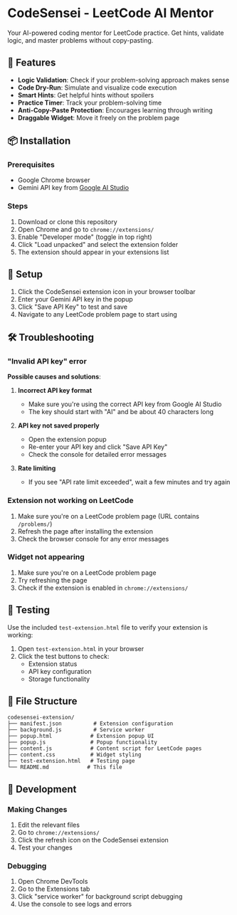 # CodeSensei - LeetCode AI Mentor

Your AI-powered coding mentor for LeetCode practice. Get hints, validate logic, and master problems without copy-pasting.

## 🚀 Features

- **Logic Validation**: Check if your problem-solving approach makes sense
- **Code Dry-Run**: Simulate and visualize code execution
- **Smart Hints**: Get helpful hints without spoilers
- **Practice Timer**: Track your problem-solving time
- **Anti-Copy-Paste Protection**: Encourages learning through writing
- **Draggable Widget**: Move it freely on the problem page

## 📦 Installation

### Prerequisites
- Google Chrome browser
- Gemini API key from [Google AI Studio](https://makersuite.google.com/app/apikey)

### Steps
1. Download or clone this repository
2. Open Chrome and go to `chrome://extensions/`
3. Enable "Developer mode" (toggle in top right)
4. Click "Load unpacked" and select the extension folder
5. The extension should appear in your extensions list

## 🔑 Setup

1. Click the CodeSensei extension icon in your browser toolbar
2. Enter your Gemini API key in the popup
3. Click "Save API Key" to test and save
4. Navigate to any LeetCode problem page to start using

## 🛠️ Troubleshooting

### "Invalid API key" error
**Possible causes and solutions**:

1. **Incorrect API key format**
   - Make sure you're using the correct API key from Google AI Studio
   - The key should start with "AI" and be about 40 characters long

2. **API key not saved properly**
   - Open the extension popup
   - Re-enter your API key and click "Save API Key"
   - Check the console for detailed error messages

3. **Rate limiting**
   - If you see "API rate limit exceeded", wait a few minutes and try again

### Extension not working on LeetCode
1. Make sure you're on a LeetCode problem page (URL contains `/problems/`)
2. Refresh the page after installing the extension
3. Check the browser console for any error messages

### Widget not appearing
1. Make sure you're on a LeetCode problem page
2. Try refreshing the page
3. Check if the extension is enabled in `chrome://extensions/`

## 🧪 Testing

Use the included `test-extension.html` file to verify your extension is working:

1. Open `test-extension.html` in your browser
2. Click the test buttons to check:
   - Extension status
   - API key configuration
   - Storage functionality

## 📁 File Structure

```
codesensei-extension/
├── manifest.json          # Extension configuration
├── background.js          # Service worker
├── popup.html            # Extension popup UI
├── popup.js              # Popup functionality
├── content.js            # Content script for LeetCode pages
├── content.css           # Widget styling
├── test-extension.html   # Testing page
└── README.md            # This file
```

## 🔧 Development

### Making Changes
1. Edit the relevant files
2. Go to `chrome://extensions/`
3. Click the refresh icon on the CodeSensei extension
4. Test your changes

### Debugging
1. Open Chrome DevTools
2. Go to the Extensions tab
3. Click "service worker" for background script debugging
4. Use the console to see logs and errors
